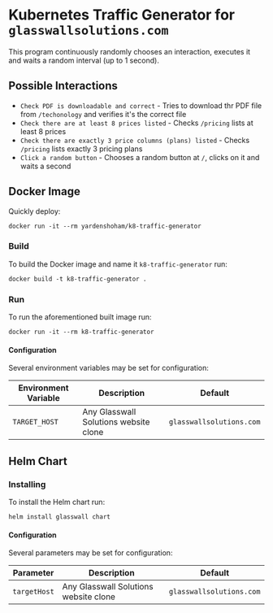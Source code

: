 # Kubernetes Traffic Generator for `glasswallsolutions.com`

This program continuously randomly chooses an interaction, executes it and waits a random interval (up to 1 second).

## Possible Interactions

- `Check PDF is downloadable and correct` - Tries to download thr PDF file from `/techonology` and verifies it's the correct file
- `Check there are at least 8 prices listed` - Checks `/pricing` lists at least 8 prices
- `Check there are exactly 3 price columns (plans) listed` - Checks `/pricing` lists exactly 3 pricing plans
- `Click a random button` - Chooses a random button at `/`, clicks on it and waits a second

## Docker Image

Quickly deploy:

`docker run -it --rm yardenshoham/k8-traffic-generator`

### Build

To build the Docker image and name it `k8-traffic-generator` run:

`docker build -t k8-traffic-generator .`

### Run

To run the aforementioned built image run:

`docker run -it --rm k8-traffic-generator`

#### Configuration

Several environment variables may be set for configuration:

| Environment Variable | Description                           | Default                  |
| -------------------- | ------------------------------------- | ------------------------ |
| `TARGET_HOST`        | Any Glasswall Solutions website clone | `glasswallsolutions.com` |

## Helm Chart

### Installing

To install the Helm chart run:

`helm install glasswall chart`

#### Configuration

Several parameters may be set for configuration:

| Parameter    | Description                           | Default                  |
| ------------ | ------------------------------------- | ------------------------ |
| `targetHost` | Any Glasswall Solutions website clone | `glasswallsolutions.com` |
